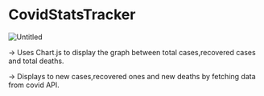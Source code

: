 # CovidStatsTracker

![Untitled](https://user-images.githubusercontent.com/82875466/126436159-4c3dca3e-c212-4915-9282-aa26dc8d7823.png)


-> Uses Chart.js to display the graph between total cases,recovered cases and total deaths.

-> Displays to new cases,recovered ones and new deaths by fetching data from covid API. 

 
